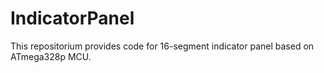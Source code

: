 # IndicatorPanel
This repositorium provides code for 16-segment indicator panel based on ATmega328p MCU.
